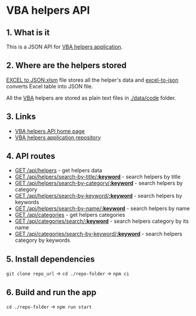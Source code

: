 # VBA helpers API

## 1. What is it
This is a JSON API for [VBA helpers application](https://github.com/akzhar/vba-helpers).

## 2. Where are the helpers stored
[EXCEL to JSON.xlsm](https://github.com/akzhar/vba-helpers-api/tree/main/data) file stores all the helper's data and [excel-to-json](https://github.com/akzhar/excel-to-json) converts Excel table into JSON file.

All the [VBA](https://en.wikipedia.org/wiki/Visual_Basic_for_Applications) helpers are stored as plain text files in [./data/code](https://github.com/akzhar/vba-helpers-api/tree/main/data/code) folder.

## 3. Links
- [VBA helpers API home page](https://vbahelpers.ru:3001)
- [VBA helpers application repository](https://github.com/akzhar/vba-helpers)

## 4. API routes
- [GET /api/helpers](https://vbahelpers.ru:3001/api/helpers) - get helpers data
- [GET /api/helpers/search-by-title/**:keyword**](https://vbahelpers.ru:3001/api/helpers/search-by-title/get%20index) - search helpers by title
- [GET /api/helpers/search-by-category/**:keyword**](https://vbahelpers.ru:3001/api/helpers/search-by-category/http) - search helpers by category
- [GET /api/helpers/search-by-keyword/**:keyword**](https://vbahelpers.ru:3001/api/helpers/search-by-keyword/sort%20array) - search helpers by keywords
- [GET /api/helpers/search-by-name/**:keyword**](https://vbahelpers.ru:3001/api/helpers/search-by-name/getlastrow) - search helpers by name
- [GET /api/categories](https://vbahelpers.ru:3001/api/categories) - get helpers categories
- [GET /api/categories/search/**:keyword**](https://vbahelpers.ru:3001/api/categories/search/text) - search helpers category by its name
- [GET /api/categories/search-by-keyword/**:keyword**](https://vbahelpers.ru:3001/api/categories/search-by-keyword/check%20if) - search helpers category by keywords

## 5. Install dependencies
`git clone repo_url` → `cd ./repo-folder` → `npm ci`

## 6. Build and run the app
`cd ./repo-folder` → `npm run start`